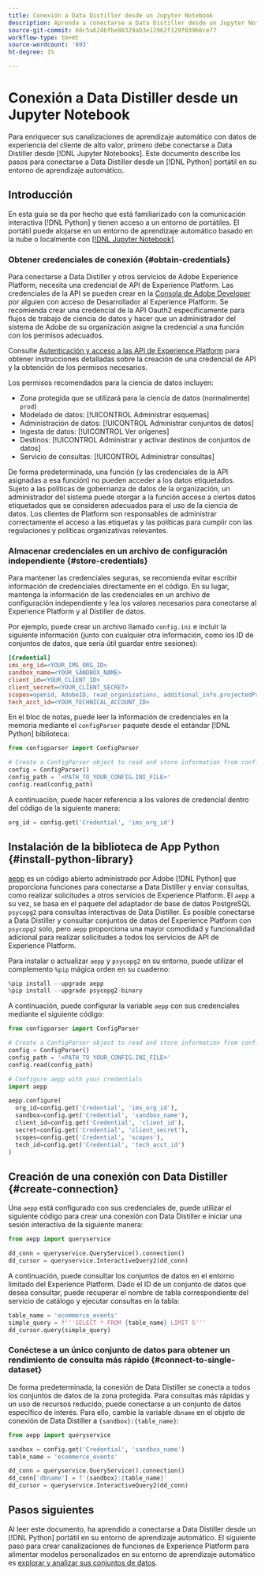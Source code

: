 ```yaml
---
title: Conexión a Data Distiller desde un Jupyter Notebook
description: Aprenda a conectarse a Data Distiller desde un Jupyter Notebook.
source-git-commit: 60c5a624bfbe88329ab3e12962f129f03966ce77
workflow-type: tm+mt
source-wordcount: '693'
ht-degree: 1%

---
```


# Conexión a Data Distiller desde un Jupyter Notebook

Para enriquecer sus canalizaciones de aprendizaje automático con datos de experiencia del cliente de alto valor, primero debe conectarse a Data Distiller desde [!DNL Jupyter Notebooks]. Este documento describe los pasos para conectarse a Data Distiller desde un [!DNL Python] portátil en su entorno de aprendizaje automático.

## Introducción

En esta guía se da por hecho que está familiarizado con la comunicación interactiva [!DNL Python] y tienen acceso a un entorno de portátiles. El portátil puede alojarse en un entorno de aprendizaje automático basado en la nube o localmente con [[!DNL Jupyter Notebook]](https://jupyter.org/).

### Obtener credenciales de conexión {#obtain-credentials}

Para conectarse a Data Distiller y otros servicios de Adobe Experience Platform, necesita una credencial de API de Experience Platform. Las credenciales de la API se pueden crear en la  [Consola de Adobe Developer](https://developer.adobe.com/console/home) por alguien con acceso de Desarrollador al Experience Platform. Se recomienda crear una credencial de la API Oauth2 específicamente para flujos de trabajo de ciencia de datos y hacer que un administrador del sistema de Adobe de su organización asigne la credencial a una función con los permisos adecuados.

Consulte [Autenticación y acceso a las API de Experience Platform](../../../landing/api-authentication.md) para obtener instrucciones detalladas sobre la creación de una credencial de API y la obtención de los permisos necesarios.

Los permisos recomendados para la ciencia de datos incluyen:

- Zona protegida que se utilizará para la ciencia de datos (normalmente) `prod`)
- Modelado de datos: [!UICONTROL Administrar esquemas]
- Administración de datos: [!UICONTROL Administrar conjuntos de datos]
- Ingesta de datos: [!UICONTROL Ver orígenes]
- Destinos: [!UICONTROL Administrar y activar destinos de conjuntos de datos]
- Servicio de consultas: [!UICONTROL Administrar consultas]

De forma predeterminada, una función (y las credenciales de la API asignadas a esa función) no pueden acceder a los datos etiquetados. Sujeto a las políticas de gobernanza de datos de la organización, un administrador del sistema puede otorgar a la función acceso a ciertos datos etiquetados que se consideren adecuados para el uso de la ciencia de datos. Los clientes de Platform son responsables de administrar correctamente el acceso a las etiquetas y las políticas para cumplir con las regulaciones y políticas organizativas relevantes.

### Almacenar credenciales en un archivo de configuración independiente {#store-credentials}

Para mantener las credenciales seguras, se recomienda evitar escribir información de credenciales directamente en el código. En su lugar, mantenga la información de las credenciales en un archivo de configuración independiente y lea los valores necesarios para conectarse al Experience Platform y al Distiller de datos.

Por ejemplo, puede crear un archivo llamado `config.ini` e incluir la siguiente información (junto con cualquier otra información, como los ID de conjuntos de datos, que sería útil guardar entre sesiones):

```ini
[Credential]
ims_org_id=<YOUR_IMS_ORG_ID>
sandbox_name=<YOUR_SANDBOX_NAME>
client_id=<YOUR_CLIENT_ID>
client_secret=<YOUR_CLIENT_SECRET>
scopes=openid, AdobeID, read_organizations, additional_info.projectedProductContext, session
tech_acct_id=<YOUR_TECHNICAL_ACCOUNT_ID>
```

En el bloc de notas, puede leer la información de credenciales en la memoria mediante el `configParser` paquete desde el estándar [!DNL Python] biblioteca:

```python
from configparser import ConfigParser

# Create a ConfigParser object to read and store information from config.ini
config = ConfigParser()
config_path = '<PATH_TO_YOUR_CONFIG.INI_FILE>'
config.read(config_path)
```

A continuación, puede hacer referencia a los valores de credencial dentro del código de la siguiente manera:

```python
org_id = config.get('Credential', 'ims_org_id')
```

## Instalación de la biblioteca de App Python {#install-python-library}

[aepp](https://github.com/adobe/aepp/tree/main) es un código abierto administrado por Adobe [!DNL Python] que proporciona funciones para conectarse a Data Distiller y enviar consultas, como realizar solicitudes a otros servicios de Experience Platform. El `aepp` a su vez, se basa en el paquete del adaptador de base de datos PostgreSQL  `psycopg2` para consultas interactivas de Data Distiller. Es posible conectarse a Data Distiller y consultar conjuntos de datos del Experience Platform con `psycopg2` solo, pero `aepp` proporciona una mayor comodidad y funcionalidad adicional para realizar solicitudes a todos los servicios de API de Experience Platform.

Para instalar o actualizar `aepp` y `psycopg2` en su entorno, puede utilizar el complemento `%pip` mágica orden en su cuaderno:

```python
%pip install --upgrade aepp
%pip install --upgrade psycopg2-binary
```

A continuación, puede configurar la variable `aepp` con sus credenciales mediante el siguiente código:

```python
from configparser import ConfigParser

# Create a ConfigParser object to read and store information from config.ini
config = ConfigParser()
config_path = '<PATH_TO_YOUR_CONFIG.INI_FILE>'
config.read(config_path)

# Configure aepp with your credentials
import aepp

aepp.configure(
  org_id=config.get('Credential', 'ims_org_id'),
  sandbox=config.get('Credential', 'sandbox_name'),
  client_id=config.get('Credential', 'client_id'), 
  secret=config.get('Credential', 'client_secret'),
  scopes=config.get('Credential', 'scopes'),
  tech_id=config.get('Credential', 'tech_acct_id')
)
```

## Creación de una conexión con Data Distiller {#create-connection}

Una `aepp` está configurado con sus credenciales de, puede utilizar el siguiente código para crear una conexión con Data Distiller e iniciar una sesión interactiva de la siguiente manera:

```python
from aepp import queryservice

dd_conn = queryservice.QueryService().connection()
dd_cursor = queryservice.InteractiveQuery2(dd_conn)
```

A continuación, puede consultar los conjuntos de datos en el entorno limitado del Experience Platform. Dado el ID de un conjunto de datos que desea consultar, puede recuperar el nombre de tabla correspondiente del servicio de catálogo y ejecutar consultas en la tabla:

```python
table_name = 'ecommerce_events'
simple_query = f'''SELECT * FROM {table_name} LIMIT 5'''
dd_cursor.query(simple_query)
```

### Conéctese a un único conjunto de datos para obtener un rendimiento de consulta más rápido {#connect-to-single-dataset}

De forma predeterminada, la conexión de Data Distiller se conecta a todos los conjuntos de datos de la zona protegida. Para consultas más rápidas y un uso de recursos reducido, puede conectarse a un conjunto de datos específico de interés. Para ello, cambie la variable `dbname` en el objeto de conexión de Data Distiller a `{sandbox}:{table_name}`:

```python
from aepp import queryservice

sandbox = config.get('Credential', 'sandbox_name')
table_name = 'ecommerce_events'

dd_conn = queryservice.QueryService().connection()
dd_conn['dbname'] = f'{sandbox}:{table_name}'
dd_cursor = queryservice.InteractiveQuery2(dd_conn)
```

## Pasos siguientes

Al leer este documento, ha aprendido a conectarse a Data Distiller desde un [!DNL Python] portátil en su entorno de aprendizaje automático. El siguiente paso para crear canalizaciones de funciones de Experience Platform para alimentar modelos personalizados en su entorno de aprendizaje automático es [explorar y analizar sus conjuntos de datos](./exploratory-analysis.md).
